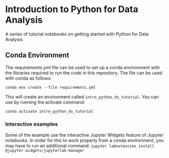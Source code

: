 # Introduction to Python for Data Analysis
A series of tutorial notebooks on getting started with Python for Data Analysis

## Conda Environment

The requirements.yml file can be used to set up a conda environment with the libraries required to run the code in this repository. The file can be used with conda as follows:

`conda env create --file requirements.yml`

This will create an environment called `intro_python_ds_tutorial`. You can use by running the activate command:

`conda activate intro_python_ds_tutorial`

### Interactive examples

Some of the example use the interactive Jupyter Widgets feature of Jupyter notebooks. In order for this to work properly from a conda environment, you may have to run an additional command:
`jupyter labextension install @jupyter-widgets/jupyterlab-manager`




